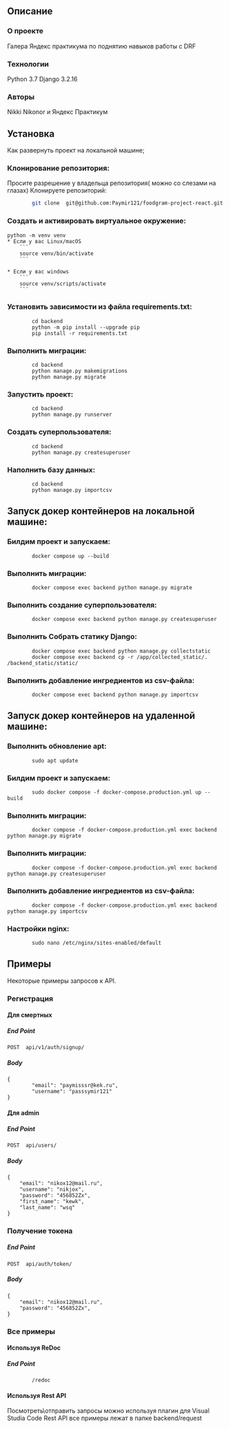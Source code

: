 
## Описание
### О проекте
Галера Яндекс практикума по поднятию навыков работы с DRF

### Технологии
Python 3.7 Django 3.2.16

### Авторы
Nikki Nikonor и Яндекс Практикум

## Установка
Как развернуть проект на локальной машине;

### Клонирование репозитория:
Просите разрешение у владельца репозитория( можно со слезами на глазах)
Клонируете репозиторий:

```bash
        git clone  git@github.com:Paymir121/foodgram-project-react.git
```

### Cоздать и активировать виртуальное окружение:
```
python -m venv venv
* Если у вас Linux/macOS
    ```
    source venv/bin/activate
    ```

* Если у вас windows
    ```
    source venv/scripts/activate
    ```
```
### Установить зависимости из файла requirements.txt:
```
        cd backend
        python -m pip install --upgrade pip
        pip install -r requirements.txt
```


### Выполнить миграции:
```
        cd backend
        python manage.py makemigrations
        python manage.py migrate
```

### Запустить проект:
```
        cd backend
        python manage.py runserver
```

### Создать суперпользователя:
```
        cd backend
        python manage.py createsuperuser
```
### Наполнить базу данных:
```
        cd backend
        python manage.py importcsv
```

## Запуск докер контейнеров на локальной машине:

### Билдим проект и запускаем:
```
        docker compose up --build
```

### Выполнить миграции:
```
        docker compose exec backend python manage.py migrate
```

### Выполнить создание суперпользователя:
```
        docker compose exec backend python manage.py createsuperuser
```

### Выполнить Собрать статику Django:
```
        docker compose exec backend python manage.py collectstatic
        docker compose exec backend cp -r /app/collected_static/. /backend_static/static/
```

### Выполнить добавление ингредиентов из csv-файла:
```
        docker compose exec backend python manage.py importcsv
```

## Запуск докер контейнеров на удаленной машине:

### Выполнить обновление apt:
```
        sudo apt update
```

### Билдим проект и запускаем:
```
        sudo docker compose -f docker-compose.production.yml up --build
```

### Выполнить миграции:
```
        docker compose -f docker-compose.production.yml exec backend python manage.py migrate
```

### Выполнить миграции:
```
        docker compose -f docker-compose.production.yml exec backend python manage.py createsuperuser
```

### Выполнить добавление ингредиентов из csv-файла:
```
        docker compose -f docker-compose.production.yml exec backend python manage.py importcsv
```


### Настройки nginx:
```
        sudo nano /etc/nginx/sites-enabled/default
```

## Примеры
Некоторые примеры запросов к API.

### Регистрация

#### Для смертных

##### End Point
```
POST  api/v1/auth/signup/
```
#####  Body
```
{
        "email": "paymisssr@kek.ru",
        "username": "passsymir121"
}
```
#### Для admin

#####  End Point
```
POST  api/users/
```
#####  Body
```
{
    "email": "nikox12@mail.ru",
    "username": "nikjox",
    "password": "456852Zx",
    "first_name": "kewk",
    "last_name": "wsq"
}
```
### Получение токена

##### End Point
```
POST  api/auth/token/
```
#####  Body
```
{
    "email": "nikox12@mail.ru",
    "password": "456852Zx",
}
```

###  Все примеры

#### Используя ReDoc

##### End Point
```http
        /redoc
```


#### Используя Rest API
Посмотреть\отправить запросы можно используя плагин для Visual Studia Code Rest API все примеры лежат в папке backend/request
